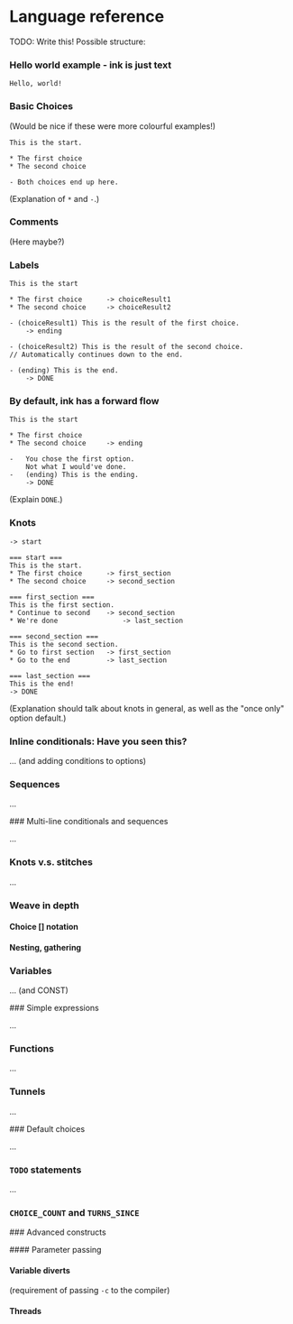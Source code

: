 
# Language reference

TODO: Write this! Possible structure:

### Hello world example - ink is just text

	Hello, world!
 
 
### Basic Choices 

(Would be nice if these were more colourful examples!)

	This is the start.
	
	* The first choice
	* The second choice

	- Both choices end up here.

(Explanation of `*` and `-`.)

### Comments

(Here maybe?)

### Labels

	This is the start
	
	* The first choice 		-> choiceResult1
	* The second choice 	-> choiceResult2
	
	- (choiceResult1) This is the result of the first choice.
		-> ending
	
	- (choiceResult2) This is the result of the second choice.
	// Automatically continues down to the end.
	
	- (ending) This is the end.
		-> DONE
		
### By default, ink has a forward flow

	This is the start
	
	* The first choice
	* The second choice 	-> ending
	
	- 	You chose the first option.
		Not what I would've done.
	-	(ending) This is the ending.
		-> DONE
		
(Explain `DONE`.)
		
### Knots

	-> start

	=== start ===
	This is the start.
	* The first choice		-> first_section
	* The second choice 	-> second_section

	=== first_section ===
	This is the first section.
	* Continue to second 	-> second_section
	* We're done 				-> last_section

	=== second_section ===
	This is the second section.
	* Go to first section 	-> first_section
	* Go to the end			-> last_section

	=== last_section ===
	This is the end!
	-> DONE

(Explanation should talk about knots in general, as well as the "once only" option default.)

### Inline conditionals: Have you seen this?

... (and adding conditions to options)


### Sequences

...


### Multi-line conditionals and sequences

...


### Knots v.s. stitches

...


### Weave in depth

#### Choice [] notation

#### Nesting, gathering

### Variables

... (and CONST)

### Simple expressions

...

### Functions

...

### Tunnels

...

### Default choices

...

### `TODO` statements

...

### `CHOICE_COUNT` and `TURNS_SINCE`

### Advanced constructs

#### Parameter passing

#### Variable diverts

(requirement of passing `-c` to the compiler)

#### Threads


